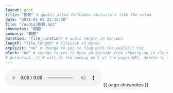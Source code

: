 ```yaml
---
layout: post
title: "觀觀" # quotes allow forbidden characters like the colon
date: "2021-01-08 23:12:50"
file: "/audio/觀觀.mp3"
shownotes: "觀觀"
summary: "觀觀"
duration: "file_duration" # audio length in min:sec
length: "file_length" # filesize in bytes
explicit: "no" # change to yes to flag with the explicit tag
block: "no" # change to yes to keep an episode from showing up in iTunes
# permalink: /1 # will be the ending part of the pages URL, delete to default to the title
---
```


<audio controls>
<source src="{{site.url}}{{site.baseurl}}{{ page.file }}" type="audio/x-mp3">
Your browser does not support the audio element.
</audio>
{{ page.shownotes }}
